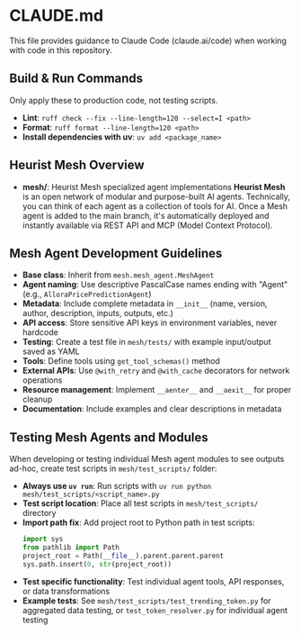 # CLAUDE.md

This file provides guidance to Claude Code (claude.ai/code) when working with code in this repository.

## Build & Run Commands
Only apply these to production code, not testing scripts.
- **Lint**: `ruff check --fix --line-length=120 --select=I <path>`
- **Format**: `ruff format --line-length=120 <path>`
- **Install dependencies with uv**: `uv add <package_name>`

## Heurist Mesh Overview
- **mesh/**: Heurist Mesh specialized agent implementations
**Heurist Mesh** is an open network of modular and purpose-built AI agents. Technically, you can think of each agent as a collection of tools for AI. Once a Mesh agent is added to the main branch, it's automatically deployed and instantly available via REST API and MCP (Model Context Protocol).

## Mesh Agent Development Guidelines
- **Base class**: Inherit from `mesh.mesh_agent.MeshAgent`
- **Agent naming**: Use descriptive PascalCase names ending with "Agent" (e.g., `AlloraPricePredictionAgent`)
- **Metadata**: Include complete metadata in `__init__` (name, version, author, description, inputs, outputs, etc.)
- **API access**: Store sensitive API keys in environment variables, never hardcode
- **Testing**: Create a test file in `mesh/tests/` with example input/output saved as YAML
- **Tools**: Define tools using `get_tool_schemas()` method
- **External APIs**: Use `@with_retry` and `@with_cache` decorators for network operations
- **Resource management**: Implement `__aenter__` and `__aexit__` for proper cleanup
- **Documentation**: Include examples and clear descriptions in metadata

## Testing Mesh Agents and Modules
When developing or testing individual Mesh agent modules to see outputs ad-hoc, create test scripts in `mesh/test_scripts/` folder:

- **Always use `uv run`**: Run scripts with `uv run python mesh/test_scripts/<script_name>.py`
- **Test script location**: Place all test scripts in `mesh/test_scripts/` directory
- **Import path fix**: Add project root to Python path in test scripts:
  ```python
  import sys
  from pathlib import Path
  project_root = Path(__file__).parent.parent.parent
  sys.path.insert(0, str(project_root))
  ```
- **Test specific functionality**: Test individual agent tools, API responses, or data transformations
- **Example tests**: See `mesh/test_scripts/test_trending_token.py` for aggregated data testing, or `test_token_resolver.py` for individual agent testing
